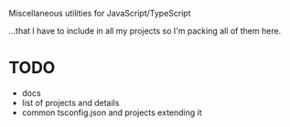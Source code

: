 Miscellaneous utilities for JavaScript/TypeScript 

...that I have to include in all my projects so I'm packing all of them here. 


# TODO

 * docs
 * list of projects and details
 * common tsconfig.json and projects extending it